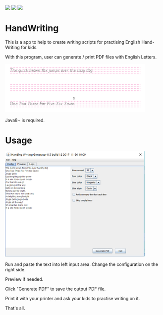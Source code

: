 ![](https://img.shields.io/badge/pre%20release-0.55-green.svg)
![](https://img.shields.io/badge/By-Liu%20Feifei-blue.svg)
![](https://img.shields.io/github/license/mashape/apistatus.svg)

# HandWriting
This is a app to help to create writing scripts for practising English Hand-Writing for kids.

With this program, user can generate / print PDF files with English Letters.

<img src="https://github.com/lff0305/HandWriting/blob/master/resources/2.png" width="450px"/>

Java8+ is required.

# Usage

<img src="https://github.com/lff0305/HandWriting/blob/master/resources/main.png" width="450px"/>

Run and paste the text into left input area. Change the configuration on the right side.

Preview if needed.

Click "Generate PDF" to save the output PDF file.

Print it with your printer and ask your kids to practise writing on it.

That's all.
